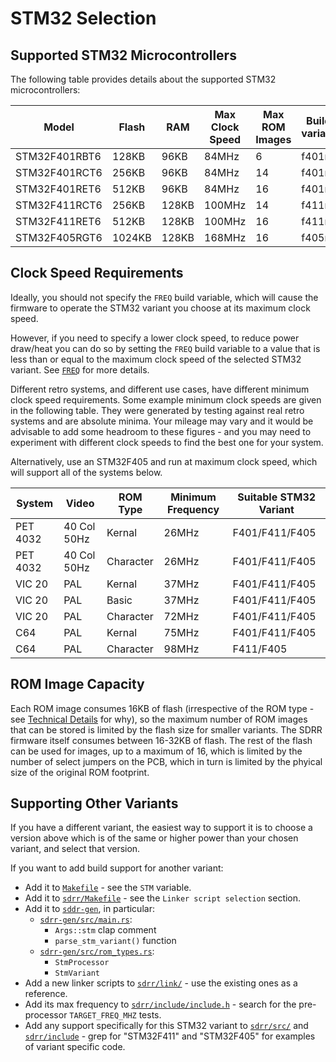 # STM32 Selection

## Supported STM32 Microcontrollers

The following table provides details about the supported STM32 microcontrollers:

| Model | Flash | RAM | Max Clock Speed | Max ROM Images | Build variant |
|-------|-------|-----|-----------------|----------------|---------------|
| STM32F401RBT6 | 128KB | 96KB | 84MHz | 6 | f401rb |
| STM32F401RCT6 | 256KB | 96KB | 84MHz | 14 | f401rc |
| STM32F401RET6 | 512KB | 96KB | 84MHz | 16 | f401re |
| STM32F411RCT6 | 256KB | 128KB | 100MHz | 14 | f411rc |
| STM32F411RET6 | 512KB | 128KB | 100MHz | 16 | f411re |
| STM32F405RGT6 | 1024KB | 128KB | 168MHz | 16 | f405rg |

## Clock Speed Requirements

Ideally, you should not specify the `FREQ` build variable, which will cause the firmware to operate the STM32 variant you choose at its maximum clock speed.

However, if you need to specify a lower clock speed, to reduce power draw/heat you can do so by setting the `FREQ` build variable to a value that is less than or equal to the maximum clock speed of the selected STM32 variant.  See [`FREQ`](/docs/CONFIGURATION.md#freq) for more details.

Different retro systems, and different use cases, have different minimum clock speed requirements.  Some example minimum clock speeds are given in the following table.  They were generated by testing against real retro systems and are absolute minima.  Your mileage may vary and it would be advisable to add some headroom to these figures - and you may need to experiment with different clock speeds to find the best one for your system.

Alternatively, use an STM32F405 and run at maximum clock speed, which will support all of the systems below.

| System | Video | ROM Type | Minimum Frequency | Suitable STM32 Variant |
|--------|-------|----------|-------------------|---------------|
| PET 4032 | 40 Col 50Hz | Kernal | 26MHz | F401/F411/F405 |
| PET 4032 | 40 Col 50Hz | Character | 26MHz | F401/F411/F405 |
| VIC 20 | PAL | Kernal | 37MHz | F401/F411/F405 |
| VIC 20 | PAL | Basic | 37MHz | F401/F411/F405 |
| VIC 20 | PAL | Character | 72MHz | F401/F411/F405 |
| C64 | PAL | Kernal | 75MHz | F401/F411/F405 |
| C64 | PAL | Character | 98MHz | F411/F405 |

## ROM Image Capacity

Each ROM image consumes 16KB of flash (irrespective of the ROM type - see [Technical Details](/docs/TECHNICAL-DETAILS.md) for why), so the maximum number of ROM images that can be stored is limited by the flash size for smaller variants.  The SDRR firmware itself consumes between 16-32KB of flash.  The rest of the flash can be used for images, up to a maximum of 16, which is limited by the number of select jumpers on the PCB, which in turn is limited by the phyical size of the original ROM footprint.

## Supporting Other Variants

If you have a different variant, the easiest way to support it is to choose a version above which is of the same or higher power than your chosen variant, and select that version.

If you want to add build support for another variant:

- Add it to [`Makefile`](/Makefile) - see the `STM` variable.
- Add it to [`sdrr/Makefile`](/sdrr/Makefile) - see the `Linker script selection` section.
- Add it to [`sddr-gen`](/sdrr-gen), in particular:
  - [`sdrr-gen/src/main.rs`](sdrr-gen/src/main.rs):
    - `Args::stm` clap comment
    - `parse_stm_variant()` function
  - [`sdrr-gen/src/rom_types.rs`](sdrr-gen/src/rom_types.rs):
    - `StmProcessor`
    - `StmVariant`
- Add a new linker scripts to [`sdrr/link/`](/sdrr/link/) - use the existing ones as a reference.
- Add its max frequency to [`sdrr/include/include.h`](/sdrr/include/include.h) - search for the pre-processor `TARGET_FREQ_MHZ` tests.
- Add any support specifically for this STM32 variant to [`sdrr/src/`](/sdrr/src/) and [`sdrr/include`](/sdrr/include/) - grep for "STM32F411" and "STM32F405" for examples of variant specific code.
